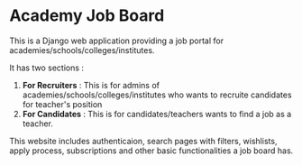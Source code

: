 
# Academy Job Board
This is a Django web application providing a job portal for academies/schools/colleges/institutes.

It has two sections :
 1) **For Recruiters** : This is for admins of academies/schools/colleges/institutes who wants to recruite candidates for teacher's position
2) **For Candidates** : This is for candidates/teachers wants to find a job as a teacher.

This website includes authenticaion, search pages with filters, wishlists, apply process, subscriptions and other basic functionalities a job board has.
